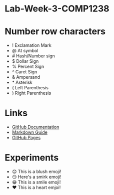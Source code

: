 # Lab-Week-3-COMP1238 
# Number row characters
- ! Exclamation Mark
- @ At symbol
- \# Hash/Number sign
- $ Dollar Sign
- % Percent Sign
- ^ Caret Sign
- & Ampersand
- \* Asterisk
- ( Left Parenthesis
- ) Right Parenthesis
# Links 
- [GitHub Documentation](https://docs.github.com/)
- [Markdown Guide](https://www.markdownguide.org/)
- [GitHub Pages](https://pages.github.com/)
# Experiments 
- 😊 This is a blush emoji!  
- 😏 Here's a smirk emoji!
- 😁 This is a smile emoji!
- ❤️ This is a heart emjoi!
